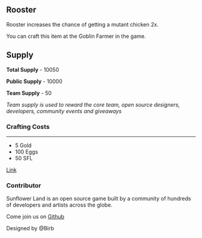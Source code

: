 ## Rooster

Rooster increases the chance of getting a mutant chicken 2x.

You can craft this item at the Goblin Farmer in the game.

## Supply

**Total Supply** - 10050

**Public Supply** - 10000

**Team Supply** - 50

_Team supply is used to reward the core team, open source designers, developers, community events and giveaways_

### Crafting Costs

---

- 5 Gold
- 100 Eggs
- 50 SFL

[Link](https://docs.sunflower-land.com/player-guides/rare-and-limited-items#boosts-1)

### Contributor

Sunflower Land is an open source game built by a community of hundreds of developers and artists across the globe.

Come join us on [Github](https://github.com/sunflower-land/sunflower-land)

Designed by @Birb
